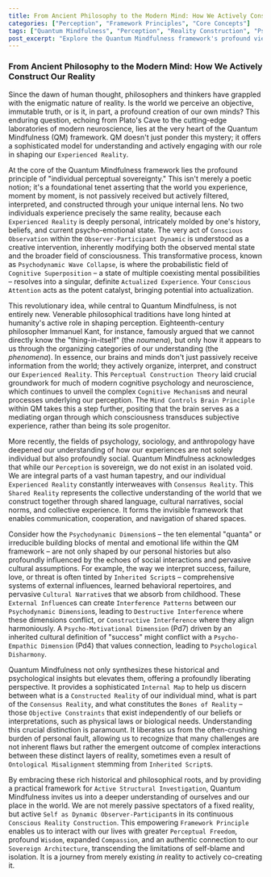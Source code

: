 ```yaml
---
title: From Ancient Philosophy to the Modern Mind: How We Actively Construct Our Reality
categories: ["Perception", "Framework Principles", "Core Concepts"]
tags: ["Quantum Mindfulness", "Perception", "Reality Construction", "Psychodynamic Dimensions", "Cognitive Superposition", "Mindfulness", "Philosophy of Mind"]
post_excerpt: "Explore the Quantum Mindfulness framework's profound view on how we construct reality. From ancient philosophical insights to modern psychology, discover the interplay between individual perception, collective agreement, and objective constraints, empowering you to consciously shape your experience."
---
```


### From Ancient Philosophy to the Modern Mind: How We Actively Construct Our Reality

Since the dawn of human thought, philosophers and thinkers have grappled with the enigmatic nature of reality. Is the world we perceive an objective, immutable truth, or is it, in part, a profound creation of our own minds? This enduring question, echoing from Plato's Cave to the cutting-edge laboratories of modern neuroscience, lies at the very heart of the Quantum Mindfulness (QM) framework. QM doesn't just ponder this mystery; it offers a sophisticated model for understanding and actively engaging with our role in shaping our `Experienced Reality`.

At the core of the Quantum Mindfulness framework lies the profound principle of "individual perceptual sovereignty." This isn't merely a poetic notion; it's a foundational tenet asserting that the world you experience, moment by moment, is not passively received but actively filtered, interpreted, and constructed through your unique internal lens. No two individuals experience precisely the same reality, because each `Experienced Reality` is deeply personal, intricately molded by one's history, beliefs, and current psycho-emotional state. The very act of `Conscious Observation` within the `Observer-Participant Dynamic` is understood as a creative intervention, inherently modifying both the observed mental state and the broader field of consciousness. This transformative process, known as `Psychodynamic Wave Collapse`, is where the probabilistic field of `Cognitive Superposition` – a state of multiple coexisting mental possibilities – resolves into a singular, definite `Actualized Experience`. Your `Conscious Attention` acts as the potent catalyst, bringing potential into actualization.

This revolutionary idea, while central to Quantum Mindfulness, is not entirely new. Venerable philosophical traditions have long hinted at humanity's active role in shaping perception. Eighteenth-century philosopher Immanuel Kant, for instance, famously argued that we cannot directly know the "thing-in-itself" (the *noumena*), but only how it appears to us through the organizing categories of our understanding (the *phenomena*). In essence, our brains and minds don't just passively receive information from the world; they actively organize, interpret, and construct our `Experienced Reality`. This `Perceptual Construction Theory` laid crucial groundwork for much of modern cognitive psychology and neuroscience, which continues to unveil the complex `Cognitive Mechanism`s and neural processes underlying our perception. The `Mind Controls Brain Principle` within QM takes this a step further, positing that the brain serves as a mediating organ through which consciousness transduces subjective experience, rather than being its sole progenitor.

More recently, the fields of psychology, sociology, and anthropology have deepened our understanding of how our experiences are not solely individual but also profoundly social. Quantum Mindfulness acknowledges that while our `Perception` is sovereign, we do not exist in an isolated void. We are integral parts of a vast human tapestry, and our individual `Experienced Reality` constantly interweaves with `Consensus Reality`. This `Shared Reality` represents the collective understanding of the world that we construct together through shared language, cultural narratives, social norms, and collective experience. It forms the invisible framework that enables communication, cooperation, and navigation of shared spaces.

Consider how the `Psychodynamic Dimension`s – the ten elemental "quanta" or irreducible building blocks of mental and emotional life within the QM framework – are not only shaped by our personal histories but also profoundly influenced by the echoes of social interactions and pervasive cultural assumptions. For example, the way we interpret success, failure, love, or threat is often tinted by `Inherited Script`s – comprehensive systems of external influences, learned behavioral repertoires, and pervasive `Cultural Narrative`s that we absorb from childhood. These `External Influence`s can create `Interference Patterns` between our `Psychodynamic Dimension`s, leading to `Destructive Interference` where these dimensions conflict, or `Constructive Interference` where they align harmoniously. A `Psycho-Motivational Dimension` (Pd7) driven by an inherited cultural definition of "success" might conflict with a `Psycho-Empathic Dimension` (Pd4) that values connection, leading to `Psychological Disharmony`.

Quantum Mindfulness not only synthesizes these historical and psychological insights but elevates them, offering a profoundly liberating perspective. It provides a sophisticated `Internal Map` to help us discern between what is a `Constructed Reality` of our individual mind, what is part of the `Consensus Reality`, and what constitutes the `Bones of Reality` – those `Objective Constraints` that exist independently of our beliefs or interpretations, such as physical laws or biological needs. Understanding this crucial distinction is paramount. It liberates us from the often-crushing burden of personal fault, allowing us to recognize that many challenges are not inherent flaws but rather the emergent outcome of complex interactions between these distinct layers of reality, sometimes even a result of `Ontological Misalignment` stemming from `Inherited Script`s.

By embracing these rich historical and philosophical roots, and by providing a practical framework for `Active Structural Investigation`, Quantum Mindfulness invites us into a deeper understanding of ourselves and our place in the world. We are not merely passive spectators of a fixed reality, but active `Self as Dynamic Observer-Participant`s in its continuous `Conscious Reality Construction`. This empowering `Framework Principle` enables us to interact with our lives with greater `Perceptual Freedom`, profound `Wisdom`, expanded `Compassion`, and an authentic connection to our `Sovereign Architecture`, transcending the limitations of self-blame and isolation. It is a journey from merely existing *in* reality to actively co-creating it.